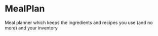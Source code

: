 # MealPlan
Meal planner which keeps the ingredients and recipes you use (and no more) and your inventory
